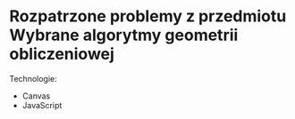 # Rozpatrzone problemy z przedmiotu Wybrane algorytmy geometrii obliczeniowej

 Technologie:
- Canvas
- JavaScript
